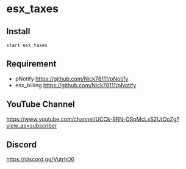 # esx_taxes

## Install 
```
start esx_taxes
```
## Requirement
* pNotify https://github.com/Nick78111/pNotify
* esx_billing https://github.com/Nick78111/pNotify

## YouTube Channel
https://www.youtube.com/channel/UCCk-9RN-OSpMcLxS2UtOoZg?view_as=subscriber

## Discord
https://discord.gg/VutrhD6
